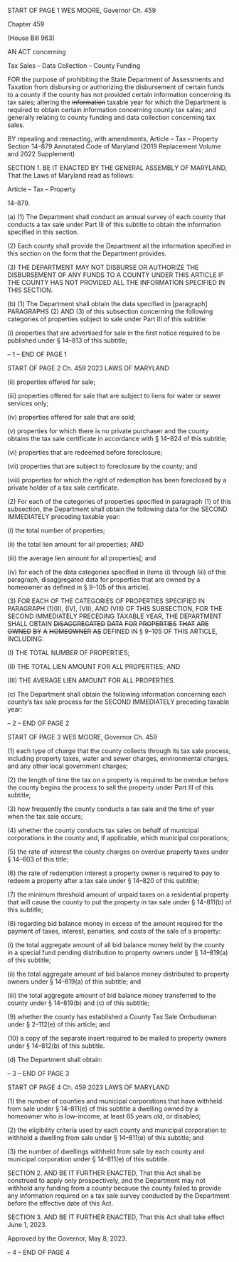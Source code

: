 START OF PAGE 1
WES MOORE, Governor Ch. 459

Chapter 459

(House Bill 963)

AN ACT concerning

Tax Sales – Data Collection – County Funding

FOR the purpose of prohibiting the State Department of Assessments and Taxation from
disbursing or authorizing the disbursement of certain funds to a county if the county
has not provided certain information concerning its tax sales; altering the
~~information~~ taxable year for which the Department is required to obtain certain
information concerning county tax sales; and generally relating to county funding
and data collection concerning tax sales.

BY repealing and reenacting, with amendments,
Article – Tax – Property
Section 14–879
Annotated Code of Maryland
(2019 Replacement Volume and 2022 Supplement)

SECTION 1. BE IT ENACTED BY THE GENERAL ASSEMBLY OF MARYLAND,
That the Laws of Maryland read as follows:

Article – Tax – Property

14–879.

(a) (1) The Department shall conduct an annual survey of each county that
conducts a tax sale under Part III of this subtitle to obtain the information specified in this
section.

(2) Each county shall provide the Department all the information specified
in this section on the form that the Department provides.

(3) THE DEPARTMENT MAY NOT DISBURSE OR AUTHORIZE THE
DISBURSEMENT OF ANY FUNDS TO A COUNTY UNDER THIS ARTICLE IF THE COUNTY
HAS NOT PROVIDED ALL THE INFORMATION SPECIFIED IN THIS SECTION.

(b) (1) The Department shall obtain the data specified in [paragraph]
PARAGRAPHS (2) AND (3) of this subsection concerning the following categories of
properties subject to sale under Part III of this subtitle:

(i) properties that are advertised for sale in the first notice required
to be published under § 14–813 of this subtitle;

– 1 –
END OF PAGE 1

START OF PAGE 2
Ch. 459 2023 LAWS OF MARYLAND

(ii) properties offered for sale;

(iii) properties offered for sale that are subject to liens for water or
sewer services only;

(iv) properties offered for sale that are sold;

(v) properties for which there is no private purchaser and the county
obtains the tax sale certificate in accordance with § 14–824 of this subtitle;

(vi) properties that are redeemed before foreclosure;

(vii) properties that are subject to foreclosure by the county; and

(viii) properties for which the right of redemption has been foreclosed
by a private holder of a tax sale certificate.

(2) For each of the categories of properties specified in paragraph (1) of this
subsection, the Department shall obtain the following data for the SECOND IMMEDIATELY
preceding taxable year:

(i) the total number of properties;

(ii) the total lien amount for all properties; AND

(iii) the average lien amount for all properties[; and

(iv) for each of the data categories specified in items (i) through (iii)
of this paragraph, disaggregated data for properties that are owned by a homeowner as
defined in § 9–105 of this article].

(3) FOR EACH OF THE CATEGORIES OF PROPERTIES SPECIFIED IN
PARAGRAPH (1)(II), (IV), (VII), AND (VIII) OF THIS SUBSECTION, FOR THE SECOND
IMMEDIATELY PRECEDING TAXABLE YEAR, THE DEPARTMENT SHALL OBTAIN
~~DISAGGREGATED~~ ~~DATA~~ ~~FOR~~ ~~PROPERTIES~~ ~~THAT~~ ~~ARE~~ ~~OWNED~~ ~~BY~~ ~~A~~ ~~HOMEOWNER~~ ~~AS~~
DEFINED IN § 9–105 OF THIS ARTICLE, INCLUDING:

(I) THE TOTAL NUMBER OF PROPERTIES;

(II) THE TOTAL LIEN AMOUNT FOR ALL PROPERTIES; AND

(III) THE AVERAGE LIEN AMOUNT FOR ALL PROPERTIES.

(c) The Department shall obtain the following information concerning each
county’s tax sale process for the SECOND IMMEDIATELY preceding taxable year:

– 2 –
END OF PAGE 2

START OF PAGE 3
WES MOORE, Governor Ch. 459

(1) each type of charge that the county collects through its tax sale process,
including property taxes, water and sewer charges, environmental charges, and any other
local government charges;

(2) the length of time the tax on a property is required to be overdue before
the county begins the process to sell the property under Part III of this subtitle;

(3) how frequently the county conducts a tax sale and the time of year when
the tax sale occurs;

(4) whether the county conducts tax sales on behalf of municipal
corporations in the county and, if applicable, which municipal corporations;

(5) the rate of interest the county charges on overdue property taxes under
§ 14–603 of this title;

(6) the rate of redemption interest a property owner is required to pay to
redeem a property after a tax sale under § 14–820 of this subtitle;

(7) the minimum threshold amount of unpaid taxes on a residential
property that will cause the county to put the property in tax sale under § 14–811(b) of this
subtitle;

(8) regarding bid balance money in excess of the amount required for the
payment of taxes, interest, penalties, and costs of the sale of a property:

(i) the total aggregate amount of all bid balance money held by the
county in a special fund pending distribution to property owners under § 14–819(a) of this
subtitle;

(ii) the total aggregate amount of bid balance money distributed to
property owners under § 14–819(a) of this subtitle; and

(iii) the total aggregate amount of bid balance money transferred to
the county under § 14–819(b) and (c) of this subtitle;

(9) whether the county has established a County Tax Sale Ombudsman
under § 2–112(e) of this article; and

(10) a copy of the separate insert required to be mailed to property owners
under § 14–812(b) of this subtitle.

(d) The Department shall obtain:

– 3 –
END OF PAGE 3

START OF PAGE 4
Ch. 459 2023 LAWS OF MARYLAND

(1) the number of counties and municipal corporations that have withheld
from sale under § 14–811(e) of this subtitle a dwelling owned by a homeowner who is
low–income, at least 65 years old, or disabled;

(2) the eligibility criteria used by each county and municipal corporation to
withhold a dwelling from sale under § 14–811(e) of this subtitle; and

(3) the number of dwellings withheld from sale by each county and
municipal corporation under § 14–811(e) of this subtitle.

SECTION 2. AND BE IT FURTHER ENACTED, That this Act shall be construed to
apply only prospectively, and the Department may not withhold any funding from a county
because the county failed to provide any information required on a tax sale survey
conducted by the Department before the effective date of this Act.

SECTION 3. AND BE IT FURTHER ENACTED, That this Act shall take effect June
1, 2023.

Approved by the Governor, May 8, 2023.

– 4 –
END OF PAGE 4